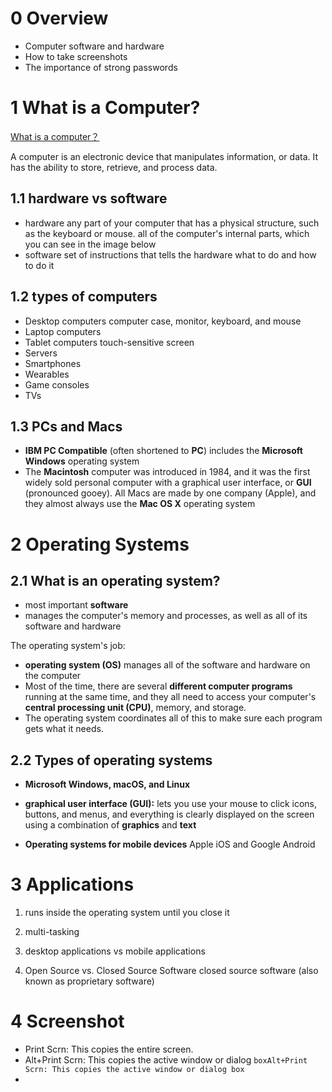 0 Overview
===
- Computer software and hardware
- How to take screenshots
- The importance of strong passwords

1 What is a Computer?
===
[What is a computer？](https://edu.gcfglobal.org/en/computerbasics/what-is-a-computer/1/#)

A computer is an electronic device that manipulates information, or data. It has the ability to store, retrieve, and process data.

1.1 hardware vs software
---
- hardware
  any part of your computer that has a physical structure, such as the keyboard or mouse. 
  all of the computer's internal parts, which you can see in the image below
- software
  set of instructions that tells the hardware what to do and how to do it

1.2 types of computers
---
- Desktop computers
    computer case, monitor, keyboard, and mouse
- Laptop computers
- Tablet computers
  touch-sensitive screen
- Servers
- Smartphones
- Wearables
- Game consoles
- TVs

1.3 PCs and Macs
---
- **IBM PC Compatible** (often shortened to **PC**)
includes the **Microsoft Windows** operating system
- The **Macintosh** computer was introduced in 1984, and it was the first widely sold personal computer with a graphical user interface, or **GUI** (pronounced gooey). All Macs are made by one company (Apple), and they almost always use the **Mac OS X** operating system

2 Operating Systems
===
2.1 What is an operating system?
---
- most important **software**
- manages the computer's memory and processes, as well as all of its software and hardware

The operating system's job:
- **operating system (OS)** manages all of the software and hardware on the computer
- Most of the time, there are several **different computer programs** running at the same time, and they all need to access your computer's **central processing unit (CPU)**, memory, and storage.
- The operating system coordinates all of this to make sure each program gets what it needs.

2.2 Types of operating systems
---
- **Microsoft Windows, macOS, and Linux**
- **graphical user interface (GUI):**
lets you use your mouse to click icons, buttons, and menus, and everything is clearly displayed on the screen using a combination of **graphics** and **text**

- **Operating systems for mobile devices**
  Apple iOS and Google Android

3 Applications
===
1. runs inside the operating system until you close it
2. multi-tasking
3. desktop applications vs mobile applications
  
4. Open Source vs. Closed Source Software​
   closed source software (also known as proprietary software)

4 Screenshot
===
- Print Scrn: This copies the entire screen.
- Alt+Print Scrn: This copies the active window or dialog ```boxAlt+Print Scrn: This copies the active window or dialog box```
- 